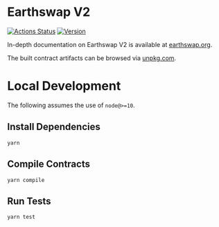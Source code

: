 # Earthswap V2

[![Actions Status](https://github.com/Earthswap/earthswap-v2-core/workflows/CI/badge.svg)](https://github.com/Earthswap/earthswap-v2-core/actions)
[![Version](https://img.shields.io/npm/v/@earthswap/v2-core)](https://www.npmjs.com/package/@earthswap/v2-core)

In-depth documentation on Earthswap V2 is available at [earthswap.org](https://earthswap.org/docs).

The built contract artifacts can be browsed via [unpkg.com](https://unpkg.com/browse/@earthswap/v2-core@latest/).

# Local Development

The following assumes the use of `node@>=10`.

## Install Dependencies

`yarn`

## Compile Contracts

`yarn compile`

## Run Tests

`yarn test`
